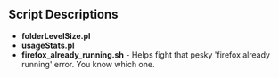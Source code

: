 ## Script Descriptions
* **folderLevelSize.pl**	
* **usageStats.pl**	
* **firefox\_already\_running.sh**	-	Helps fight that pesky 'firefox already running' error. You know which one.
